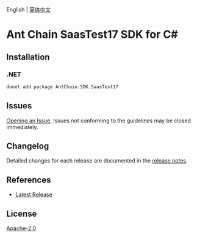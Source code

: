English | [简体中文](README-CN.md)

# Ant Chain SaasTest17 SDK for C#

## Installation

### .NET

```bash
donet add package AntChain.SDK.SaasTest17
```

## Issues

[Opening an Issue](https://github.com/alipay/antchain-openapi-prod-sdk/issues/new), Issues not conforming to the guidelines may be closed immediately.

## Changelog

Detailed changes for each release are documented in the [release notes](./ChangeLog.md).

## References

* [Latest Release](https://github.com/alipay/antchain-openapi-prod-sdk/)

## License

[Apache-2.0](http://www.apache.org/licenses/LICENSE-2.0)
